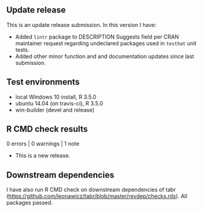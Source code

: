 ## Update release

This is an update release submission. In this version I have:

* Added `lintr` package to DESCRIPTION Suggests field per CRAN maintainer request regarding undeclared packages used in `testhat` unit tests.
* Added other minor function and and documentation updates since last submission.

## Test environments
* local Windows 10 install, R 3.5.0
* ubuntu 14.04 (on travis-ci), R 3.5.0
* win-builder (devel and release)

## R CMD check results

0 errors | 0 warnings | 1 note

* This is a new release.

## Downstream dependencies
I have also run R CMD check on downstream dependencies of tabr 
(https://github.com/leonawicz/tabr/blob/master/revdep/checks.rds). 
All packages passed.
